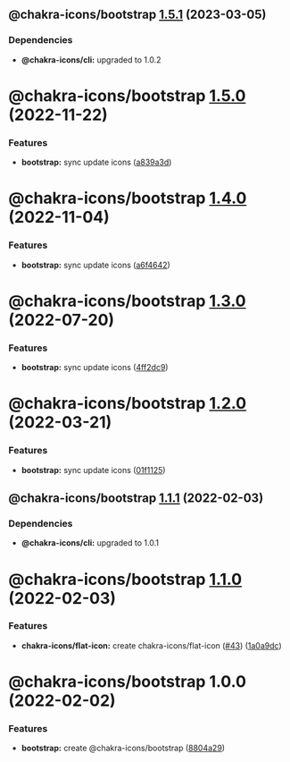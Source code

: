 ## @chakra-icons/bootstrap [1.5.1](https://github.com/kodingdotninja/chakra-icons/compare/@chakra-icons/bootstrap@1.5.0...@chakra-icons/bootstrap@1.5.1) (2023-03-05)

### Dependencies

- **@chakra-icons/cli:** upgraded to 1.0.2

# @chakra-icons/bootstrap [1.5.0](https://github.com/kodingdotninja/chakra-icons/compare/@chakra-icons/bootstrap@1.4.0...@chakra-icons/bootstrap@1.5.0) (2022-11-22)

### Features

- **bootstrap:** sync update icons ([a839a3d](https://github.com/kodingdotninja/chakra-icons/commit/a839a3daaa40e1bd97659d3ccf954ca632c8cf08))

# @chakra-icons/bootstrap [1.4.0](https://github.com/kodingdotninja/chakra-icons/compare/@chakra-icons/bootstrap@1.3.0...@chakra-icons/bootstrap@1.4.0) (2022-11-04)

### Features

- **bootstrap:** sync update icons ([a6f4642](https://github.com/kodingdotninja/chakra-icons/commit/a6f4642fa739efa6150b738e720e87900425627c))

# @chakra-icons/bootstrap [1.3.0](https://github.com/kodingdotninja/chakra-icons/compare/@chakra-icons/bootstrap@1.2.0...@chakra-icons/bootstrap@1.3.0) (2022-07-20)

### Features

- **bootstrap:** sync update icons ([4ff2dc9](https://github.com/kodingdotninja/chakra-icons/commit/4ff2dc90cc844edebb371f178f1bb38a8d40b255))

# @chakra-icons/bootstrap [1.2.0](https://github.com/kodingdotninja/chakra-icons/compare/@chakra-icons/bootstrap@1.1.1...@chakra-icons/bootstrap@1.2.0) (2022-03-21)

### Features

- **bootstrap:** sync update icons ([01f1125](https://github.com/kodingdotninja/chakra-icons/commit/01f1125882f7ee59f7a1ae7144fccd4786d3b343))

## @chakra-icons/bootstrap [1.1.1](https://github.com/kodingdotninja/chakra-icons/compare/@chakra-icons/bootstrap@1.1.0...@chakra-icons/bootstrap@1.1.1) (2022-02-03)

### Dependencies

- **@chakra-icons/cli:** upgraded to 1.0.1

# @chakra-icons/bootstrap [1.1.0](https://github.com/kodingdotninja/chakra-icons/compare/@chakra-icons/bootstrap@1.0.0...@chakra-icons/bootstrap@1.1.0) (2022-02-03)

### Features

- **chakra-icons/flat-icon:** create chakra-icons/flat-icon ([#43](https://github.com/kodingdotninja/chakra-icons/issues/43)) ([1a0a9dc](https://github.com/kodingdotninja/chakra-icons/commit/1a0a9dccc9c5bbbbabb6b0d2e3bd00164b734d29))

# @chakra-icons/bootstrap 1.0.0 (2022-02-02)

### Features

- **bootstrap:** create @chakra-icons/bootstrap ([8804a29](https://github.com/kodingdotninja/chakra-icons/commit/8804a298f69604d984fab36c6ca1080964d0aa0b))
